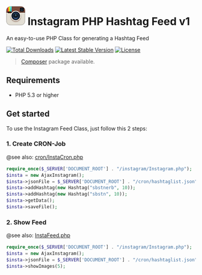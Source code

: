 # ![Image](assets/instagram.png) Instagram PHP Hashtag Feed v1

An easy-to-use PHP Class for generating a Hashtag Feed

[![Total Downloads](http://img.shields.io/packagist/dm/sebastianerb/instagramfeed.svg?style=flat)](https://packagist.org/packages/sebastianerb/instagramfeed)
[![Latest Stable Version](http://img.shields.io/packagist/v/sebastianerb/instagramfeed.svg?style=flat)](https://packagist.org/packages/sebastianerb/instagramfeed)
[![License](https://img.shields.io/packagist/l/sebastianerb/instagramfeed.svg?style=flat)](https://packagist.org/packages/sebastianerb/instagramfeed)


> [Composer](#installation) package available.  

## Requirements
- PHP 5.3 or higher

## Get started
To use the Instagram Feed Class, just follow this 2 steps:

### 1. Create CRON-Job

@see also: [cron/InstaCron.php](cron/InstaCron.php)

```php
require_once($_SERVER['DOCUMENT_ROOT'] . "/instagram/Instagram.php");
$insta = new AjaxInstagram();
$insta->jsonFile = $_SERVER['DOCUMENT_ROOT'] . "/cron/hashtaglist.json";
$insta->addHashtag(new Hashtag("sbstnerb", 10));
$insta->addHashtag(new Hashtag("sbstn", 10));
$insta->getData();
$insta->saveFile();
```

### 2. Show Feed

@see also: [InstaFeed.php](InstaFeed.php)

```php
require_once($_SERVER['DOCUMENT_ROOT'] . "/instagram/Instagram.php");
$insta = new AjaxInstagram();
$insta->jsonFile = $_SERVER['DOCUMENT_ROOT'] . "/cron/hashtaglist.json";
$insta->showImages(5);
```
